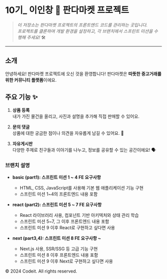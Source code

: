 # 10기_ 이인창 🐼 판다마켓 프로젝트 

> _이 저장소는 판다마켓 프로젝트의 프론트엔드 코드를 관리하는 곳입니다.  
> 프로젝트를 클론하여 개발 환경을 설정하고, 각 브랜치에서 스프린트 미션을 수행해 주세요!_ 🛠️

---

## 소개

안녕하세요! 판다마켓 프로젝트에 오신 것을 환영합니다! 
판다마켓은 **따뜻한 중고거래를 위한 커뮤니티 플랫폼**이에요.



## 주요 기능 ✨

1. **상품 등록**  
   내가 가진 물건을 올리고, 사진과 설명을 추가해 직접 판매할 수 있어요.

2. **문의 댓글**  
   상품에 대한 궁금한 점이나 의견을 자유롭게 남길 수 있어요. 📝

3. **자유게시판**  
   다양한 주제로 친구들과 이야기를 나누고, 정보를 공유할 수 있는 공간이에요! 🗣️



### 브랜치 설명

- **basic (part1): 스프린트 미션 1 ~ 4 FE 요구사항**  
  - HTML, CSS, JavaScript를 사용해 기본 웹 애플리케이션 기능 구현  
  - 스프린트 미션 1~4의 프론트엔드 내용 포함

- **react (part2): 스프린트 미션 5 ~ 7 FE 요구사항**  
  - React 라이브러리 사용, 컴포넌트 기반 아키텍처와 상태 관리 학습  
  - 스프린트 미션 5~7, 그 이후 프론트엔드 내용 포함  
  - 스프린트 미션 9 이후 React로 구현하고 싶다면 사용

- **next (part3,4): 스프린트 미션 8 FE 요구사항 ~**  
  - Next.js 사용, SSR/SSG 등 고급 기능 구현  
  - 스프린트 미션 8 이후 프론트엔드 내용 포함  
  - 스프린트 미션 9 이후 Next로 구현하고 싶다면 사용

© 2024 Codeit. All rights reserved.
